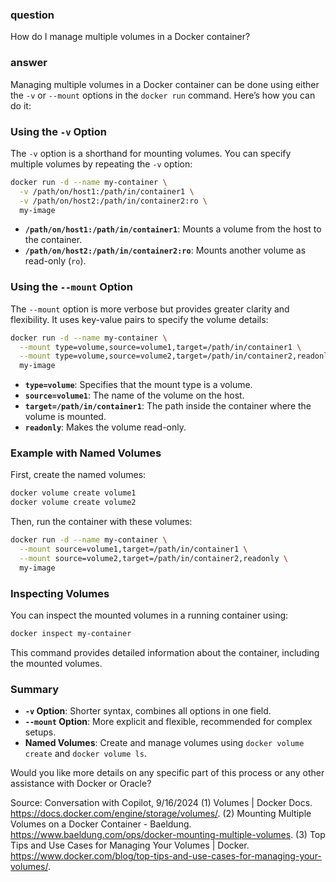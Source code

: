 ### question

How do I manage multiple volumes in a Docker container?

### answer

Managing multiple volumes in a Docker container can be done using either the `-v` or `--mount` options in the `docker run` command. Here’s how you can do it:

### Using the `-v` Option

The `-v` option is a shorthand for mounting volumes. You can specify multiple volumes by repeating the `-v` option:

```bash
docker run -d --name my-container \
  -v /path/on/host1:/path/in/container1 \
  -v /path/on/host2:/path/in/container2:ro \
  my-image
```

- **`/path/on/host1:/path/in/container1`**: Mounts a volume from the host to the container.
- **`/path/on/host2:/path/in/container2:ro`**: Mounts another volume as read-only (`ro`).

### Using the `--mount` Option

The `--mount` option is more verbose but provides greater clarity and flexibility. It uses key-value pairs to specify the volume details:

```bash
docker run -d --name my-container \
  --mount type=volume,source=volume1,target=/path/in/container1 \
  --mount type=volume,source=volume2,target=/path/in/container2,readonly \
  my-image
```

- **`type=volume`**: Specifies that the mount type is a volume.
- **`source=volume1`**: The name of the volume on the host.
- **`target=/path/in/container1`**: The path inside the container where the volume is mounted.
- **`readonly`**: Makes the volume read-only.

### Example with Named Volumes

First, create the named volumes:

```bash
docker volume create volume1
docker volume create volume2
```

Then, run the container with these volumes:

```bash
docker run -d --name my-container \
  --mount source=volume1,target=/path/in/container1 \
  --mount source=volume2,target=/path/in/container2,readonly \
  my-image
```

### Inspecting Volumes

You can inspect the mounted volumes in a running container using:

```bash
docker inspect my-container
```

This command provides detailed information about the container, including the mounted volumes.

### Summary

- **`-v` Option**: Shorter syntax, combines all options in one field.
- **`--mount` Option**: More explicit and flexible, recommended for complex setups.
- **Named Volumes**: Create and manage volumes using `docker volume create` and `docker volume ls`.

Would you like more details on any specific part of this process or any other assistance with Docker or Oracle?

Source: Conversation with Copilot, 9/16/2024
(1) Volumes | Docker Docs. https://docs.docker.com/engine/storage/volumes/.
(2) Mounting Multiple Volumes on a Docker Container - Baeldung. https://www.baeldung.com/ops/docker-mounting-multiple-volumes.
(3) Top Tips and Use Cases for Managing Your Volumes | Docker. https://www.docker.com/blog/top-tips-and-use-cases-for-managing-your-volumes/.
